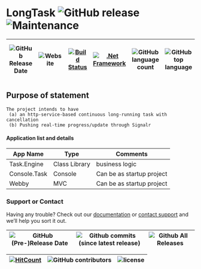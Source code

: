 # LongTask ![GitHub release](https://img.shields.io/github/release/ajeetx/LongTask.svg?style=for-the-badge) ![Maintenance](https://img.shields.io/maintenance/yes/2020.svg?style=for-the-badge)

| ![GitHub Release Date](https://img.shields.io/github/release-date/ajeetx/LongTask.svg?style=plastic) | ![Website](https://img.shields.io/website-stable-offline-green-red/http/ajeetx.github.io/LongTask.svg?label=status&style=plastic)|[![Build Status](https://travis-ci.org/AJEETX/LongTask.png?branch=master&style=for-the-badge)](https://travis-ci.org/AJEETX/LongTask)|[![.Net Framework](https://img.shields.io/badge/DotNet-4.6.1-blue.svg?style=plastic)](https://www.microsoft.com/en-au/download/details.aspx?id=49981)  | ![GitHub language count](https://img.shields.io/github/languages/count/ajeetx/LongTask.svg?style=plastic)| ![GitHub top language](https://img.shields.io/github/languages/top/ajeetx/LongTask.svg) |![GitHub repo size in bytes](https://img.shields.io/github/repo-size/ajeetx/LongTask.svg) 
| ---          | ---        | ---      | ---   | --- | ---  | ---   |

## Purpose of statement
```
The project intends to have 
 (a) an http-service-based continuous long-running task with cancellation
 (b) Pushing real-time progress/update through Signalr
```

#### Application list and details

| App Name| Type | Comments|
| --- | --- | --- |
| Task.Engine| Class Library | business logic|
| Console.Task| Console |Can be as startup project|
| Webby | MVC  |Can be as startup project|


### Support or Contact

Having any trouble? Check out our [documentation](https://github.com/AJEETX/LongTask/blob/master/README.md) or [contact support](mailto:ajeetkumar@email.com) and we’ll help you sort it out.

|![GitHub (Pre-)Release Date](https://img.shields.io/github/release-date-pre/ajeetx/LongTask.svg?label=pre-release) | ![Github commits (since latest release)](https://img.shields.io/github/commits-since/ajeetx/LongTask/latest.svg) | ![Github All Releases](https://img.shields.io/github/downloads/ajeetx/LongTask/total.svg?label=github-download&style=plastic)
 | ---  | ---  | ---  |

 [![HitCount](http://hits.dwyl.io/ajeetx/LongTask/projects/1.svg)](http://hits.dwyl.io/ajeetx/LongTask/projects/1) | ![GitHub contributors](https://img.shields.io/github/contributors/ajeetx/LongTask.svg?style=plastic)|![license](https://img.shields.io/github/license/ajeetx/LongTask.svg?style=plastic)|
 | --- | --- | ---|
